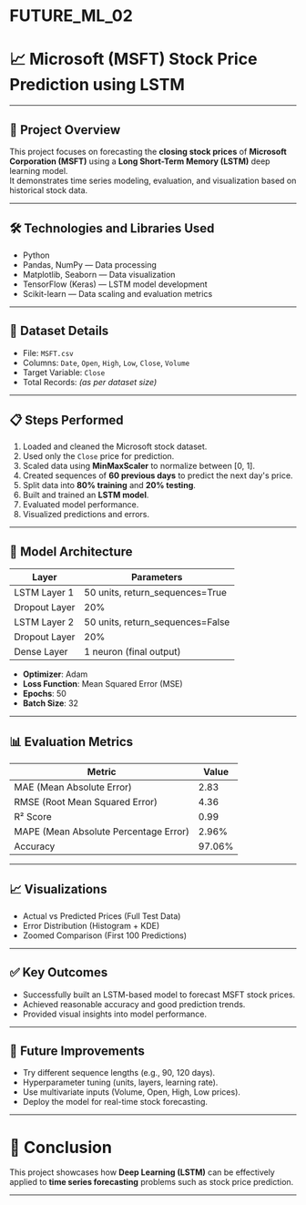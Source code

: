 # FUTURE_ML_02
# 📈 Microsoft (MSFT) Stock Price Prediction using LSTM

---

## 🧾 Project Overview

This project focuses on forecasting the **closing stock prices** of **Microsoft Corporation (MSFT)** using a **Long Short-Term Memory (LSTM)** deep learning model.  
It demonstrates time series modeling, evaluation, and visualization based on historical stock data.

---

## 🛠️ Technologies and Libraries Used

- Python
- Pandas, NumPy — Data processing
- Matplotlib, Seaborn — Data visualization
- TensorFlow (Keras) — LSTM model development
- Scikit-learn — Data scaling and evaluation metrics

---

## 📂 Dataset Details

- File: `MSFT.csv`
- Columns: `Date`, `Open`, `High`, `Low`, `Close`, `Volume`
- Target Variable: `Close`
- Total Records: *(as per dataset size)*

---

## 📋 Steps Performed

1. Loaded and cleaned the Microsoft stock dataset.
2. Used only the `Close` price for prediction.
3. Scaled data using **MinMaxScaler** to normalize between [0, 1].
4. Created sequences of **60 previous days** to predict the next day's price.
5. Split data into **80% training** and **20% testing**.
6. Built and trained an **LSTM model**.
7. Evaluated model performance.
8. Visualized predictions and errors.

---

## 🧠 Model Architecture

| Layer           | Parameters |
|-----------------|------------|
| LSTM Layer 1    | 50 units, return_sequences=True |
| Dropout Layer   | 20% |
| LSTM Layer 2    | 50 units, return_sequences=False |
| Dropout Layer   | 20% |
| Dense Layer     | 1 neuron (final output) |

- **Optimizer**: Adam
- **Loss Function**: Mean Squared Error (MSE)
- **Epochs**: 50
- **Batch Size**: 32

---

## 📊 Evaluation Metrics

| Metric            | Value |
|-------------------|-------|
| MAE (Mean Absolute Error) | 2.83 |
| RMSE (Root Mean Squared Error) | 4.36 |
| R² Score          | 0.99 |
| MAPE (Mean Absolute Percentage Error) | 2.96% |
| Accuracy          | 97.06% |

---

## 📈 Visualizations

- Actual vs Predicted Prices (Full Test Data)
- Error Distribution (Histogram + KDE)
- Zoomed Comparison (First 100 Predictions)

---

## ✅ Key Outcomes

- Successfully built an LSTM-based model to forecast MSFT stock prices.
- Achieved reasonable accuracy and good prediction trends.
- Provided visual insights into model performance.

---

## 📌 Future Improvements

- Try different sequence lengths (e.g., 90, 120 days).
- Hyperparameter tuning (units, layers, learning rate).
- Use multivariate inputs (Volume, Open, High, Low prices).
- Deploy the model for real-time stock forecasting.

---

# 🚀 Conclusion

This project showcases how **Deep Learning (LSTM)** can be effectively applied to **time series forecasting** problems such as stock price prediction.

---



